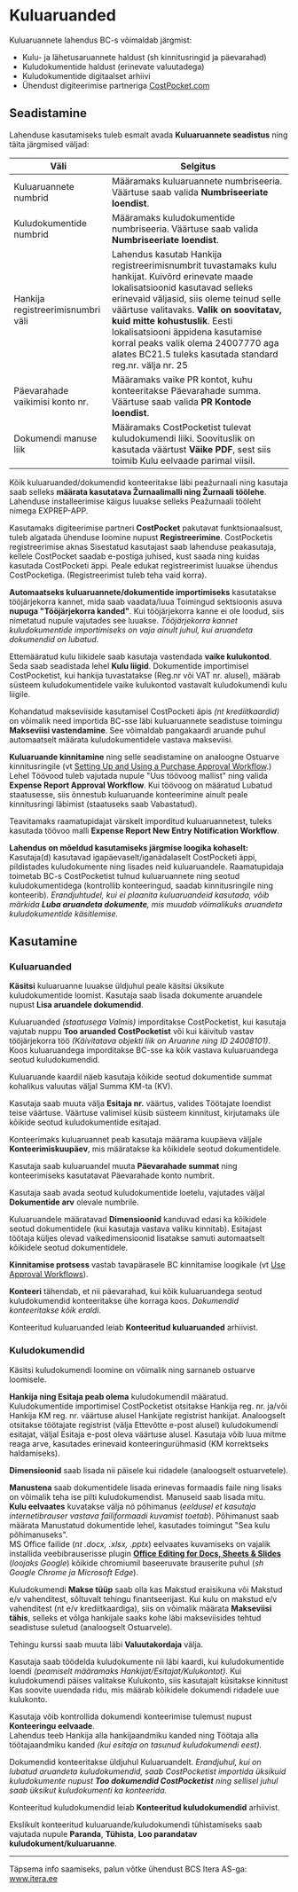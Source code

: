# Kuluaruanded
Kuluaruannete lahendus BC-s võimaldab järgmist:

- Kulu- ja lähetusaruannete haldust (sh kinnitusringid ja päevarahad)
- Kuludokumentide haldust (erinevate valuutadega)
- Kuludokumentide digitaalset arhiivi
- Ühendust digiteerimise partneriga <a href="https://costpocket.com/et" target="_blank">CostPocket.com</a>

## Seadistamine
Lahenduse kasutamiseks tuleb esmalt avada **Kuluaruannete seadistus** ning täita järgmised väljad:

|Väli|Selgitus|
|---|---| 
| Kuluaruannete numbrid | Määramaks kuluaruannete numbriseeria. Väärtuse saab valida **Numbriseeriate loendist**.|
| Kuludokumentide numbrid | Määramaks kuludokumentide numbriseeria. Väärtuse saab valida **Numbriseeriate loendist**.|
| Hankija registreerimisnumbri väli | Lahendus kasutab Hankija registreerimisnumbrit tuvastamaks kulu hankijat. Kuivõrd erinevate maade lokalisatsioonid kasutavad selleks erinevaid väljasid, siis oleme teinud selle väärtuse valitavaks. **Valik on soovitatav, kuid mitte kohustuslik**. Eesti lokalisatsiooni äppidena kasutamise korral peaks valik olema 24007770 aga alates BC21.5 tuleks kasutada standard reg.nr. välja nr. 25|
| Päevarahade vaikimisi konto nr. | Määramaks vaike PR kontot, kuhu konteeritakse Päevarahade summa. Väärtuse saab valida **PR Kontode loendist**.|
| Dokumendi manuse liik | Määramaks CostPocketist tulevat kuludokumendi liiki. Soovituslik on kasutada väärtust **Väike PDF**, sest siis toimib Kulu eelvaade parimal viisil.|

Kõik kuluaruanded/dokumendid konteeritakse läbi peažurnaali ning kasutaja saab selleks **määrata kasutatava Žurnaalimalli ning Žurnaali töölehe**. Lahenduse installeerimise käigus luuakse selleks Peažurnaali tööleht nimega EXPREP-APP.

Kasutamaks digiteerimise partneri **CostPocket** pakutavat funktsionaalsust, tuleb algatada ühenduse loomine nupust **Registreerimine**. CostPocketis registreerimise aknas Sisestatud kasutajast saab lahenduse peakasutaja, kellele CostPocket saadab e-postiga juhised, kust saada ning kuidas kasutada CostPocketi äppi. Peale edukat registreerimist luuakse ühendus CostPocketiga. (Registreerimist tuleb teha vaid korra).    

**Automaatseks kuluaruannete/dokumentide importimiseks** kasutatakse tööjärjekorra kannet, mida saab vaadata/luua Toimingud sektsioonis asuva **nupuga "Tööjärjekorra kanded"**. Kui tööjärjekorra kanne ei ole loodud, siis nimetatud nupule vajutades see luuakse. *Tööjärjekorra kannet kuludokumentide importimiseks on vaja ainult juhul, kui aruandeta dokumendid on lubatud.*    

Ettemääratud kulu liikidele saab kasutaja vastendada **vaike kulukontod**. Seda saab seadistada lehel **Kulu liigid**. Dokumentide importimisel CostPocketist, kui hankija tuvastatakse (Reg.nr või VAT nr. alusel), määrab süsteem kuludokumentidele vaike kulukontod vastavalt kuludokumendi kulu liigile.  

Kohandatud makseviiside kasutamisel CostPocketi äpis _(nt krediitkaardid)_ on võimalik need importida BC-sse läbi kuluaruannete seadistuse toimingu **Makseviisi vastendamine**. See võimaldab pangakaardi aruande puhul automaatselt määrata kuludokumentidele vastava makseviisi.  

**Kuluaruande kinnitamine** ning selle seadistamine on analoogne Ostuarve kinnitusringile (vt <a href="https://docs.microsoft.com/en-us/dynamics365/business-central/walkthrough-setting-up-and-using-a-purchase-approval-workflow/" target="_blank">Setting Up and Using a Purchase Approval Workflow</a>.)
Lehel Töövood tuleb vajutada nupule "Uus töövoog mallist" ning valida **Expense Report Approval Workflow**. 
Kui töövoog on määratud Lubatud staatusesse, siis õnnestub kuluaruande konteerimine ainult peale kinnitusringi läbimist (staatuseks saab Vabastatud).    

Teavitamaks raamatupidajat värskelt imporditud kuluaruannetest, tuleks kasutada töövoo malli **Expense Report New Entry Notification Workflow**.    

**Lahendus on mõeldud kasutamiseks järgmise loogika kohaselt:**  
Kasutaja(d) kasutavad igapäevaselt/iganädalaselt CostPocketi äppi, pildistades kuludokumente ning lisades neid kuluaruandele. Raamatupidaja toimetab BC-s CostPocketist tulnud kuluaruannete ning seotud kuludokumentidega (kontrollib konteeringud, saadab kinnitusringile ning konteerib).
*Erandjuhtudel, kui ei plaanita kuluaruandeid kasutada, võib märkida **Luba aruandeta dokumente**, mis muudab võimalikuks aruandeta kuludokumentide käsitlemise.*

## Kasutamine
### Kuluaruanded

**Käsitsi** kuluaruanne luuakse üldjuhul peale käsitsi üksikute kuludokumentide loomist. Kasutaja saab lisada dokumente aruandele nupust **Lisa aruandele dokumendid**.

Kuluaruanded *(staatusega Valmis)* imporditakse CostPocketist, kui kasutaja vajutab nuppu **Too aruanded CostPocketist** või kui käivitub vastav tööjärjekorra töö *(Käivitatava objekti liik on Aruanne ning ID 24008101)*.  Koos kuluaruandega imporditakse BC-sse ka kõik vastava kuluaruandega seotud kuludokumendid.    

Kuluaruande kaardil näeb kasutaja kõikide seotud dokumentide summat kohalikus valuutas väljal Summa KM-ta (KV).    

Kasutaja saab muuta välja **Esitaja nr.** väärtus, valides Töötajate loendist teise väärtuse. Väärtuse valimisel küsib süsteem kinnitust, kirjutamaks üle kõikide seotud kuludokumentide esitajad.    

Konteerimaks kuluaruannet peab kasutaja määrama kuupäeva väljale **Konteerimiskuupäev**, mis määratakse ka kõikidele seotud dokumentidele.    

Kasutaja saab kuluaruandel muuta **Päevarahade summat** ning konteerimiseks kasutatavat Päevarahade konto numbrit.    

Kasutaja saab avada seotud kuludokumentide loetelu, vajutades väljal **Dokumentide arv** olevale numbrile.    

Kuluaruandele määratavad **Dimensioonid** kanduvad edasi ka kõikidele seotud dokumentidele (kui kasutaja vastava valiku kinnitab). Esitajast töötaja küljes olevad vaikedimensioonid lisatakse samuti automaatselt kõikidele seotud dokumentidele.    

**Kinnitamise protsess** vastab tavapärasele BC kinnitamise loogikale (vt <a href="https://docs.microsoft.com/en-US/dynamics365/business-central/across-how-use-approval-workflows/" target="_blank">Use Approval Workflows</a>).    

**Konteeri** tähendab, et nii päevarahad, kui kõik kuluaruandega seotud kuludokumendid konteeritakse ühe korraga koos. *Dokumendid konteeritakse kõik eraldi.*  

Konteeritud kuluaruanded leiab **Konteeritud kuluaruanded** arhiivist.

### Kuludokumendid

Käsitsi kuludokumendi loomine on võimalik ning sarnaneb ostuarve loomisele.

**Hankija ning Esitaja peab olema** kuludokumendil määratud.  Kuludokumentide importimisel CostPocketist otsitakse Hankija reg. nr. ja/või Hankija KM reg. nr. väärtuse alusel Hankijate registrist hankijat. Analoogselt otsitakse töötajate registrist (välja Ettevõtte e-post alusel) kuludokumendi esitajat, väljal Esitaja e-post oleva väärtuse alusel.
Kasutaja võib luua mitme reaga arve, kasutades erinevaid konteeringurühmasid (KM korrektseks haldamiseks).    

**Dimensioonid** saab lisada nii päisele kui ridadele (analoogselt ostuarvetele).    

**Manustena** saab dokumentidele lisada erinevas formaadis faile ning lisaks on võimalik teha ise pilti kuludokumendist. Manuseid saab lisada mitu.  
**Kulu eelvaates** kuvatakse välja nö põhimanus (_eeldusel et kasutaja internetibrauser vastava failiformaadi kuvamist toetab_). Põhimanust saab määrata Manustatud dokumentide lehel, kasutades toimingut "Sea kulu põhimanuseks".  
MS Office failide (_nt .docx, .xlsx, .pptx_) eelvaates kuvamiseks on vajalik installida veebibrauserisse plugin <a href="https://chrome.google.com/webstore/detail/office-editing-for-docs-s/gbkeegbaiigmenfmjfclcdgdpimamgkj?hl=en-US" target="_blank">**Office Editing for Docs, Sheets & Slides**</a> 
(_loojaks Google_) kõikide chromiumil baseeruvate brauserite puhul (_sh Google Chrome ja Microsoft Edge_).  

Kuludokumendi **Makse tüüp** saab olla kas Makstud eraisikuna või Makstud e/v vahenditest, sõltuvalt tehingu finantseerijast. Kui kulu on makstud e/v vahenditest (nt e/v krediitkaardiga), siis on võimalik määrata **Makseviisi tähis**, selleks et võlga hankijale saaks kohe läbi makseviisides tehtud seadistuse suletud (analoogselt Ostuarvele).    

Tehingu kurssi saab muuta läbi **Valuutakordaja** välja.    

Kasutaja saab töödelda kuludokumente nii läbi kaardi, kui kuludokumentide loendi *(peamiselt määramaks Hankijat/Esitajat/Kulukontot)*.
Kui kuludokumendi päises valitakse Kulukonto, siis kasutajalt küsitakse kinnitust Kas soovite uuendada ridu, mis määrab kõikidele dokumendi ridadele uue kulukonto.    

Kasutaja võib kontrollida dokumendi konteerimise tulemust nupust **Konteeringu eelvaade**.  
Lahendus teeb Hankija alla hankijaandmiku kanded ning Töötaja alla töötajaandmiku kanded *(kui esitaja on tasunud kuludokumendi eest).*

Dokumendid konteeritakse üldjuhul Kuluaruandelt.
*Erandjuhul, kui on lubatud aruandeta kuludokumendid, saab CostPocketist importida üksikuid kuludokumente nupust **Too dokumendid CostPocketist** ning sellisel juhul saab üksikut kuludokumenti ka konteerida.*

Konteeritud kuludokumendid leiab **Konteeritud kuludokumendid** arhiivist.    

Ekslikult konteeritud kuluaruande/kuludokumendi tühistamiseks saab vajutada nupule **Paranda**, **Tühista**, **Loo parandatav kuludokument/kuluaruanne**.

---

Täpsema info saamiseks, palun võtke ühendust BCS Itera AS-ga:
<a href="https://www.itera.ee/" target="_blank">www.itera.ee</a>
